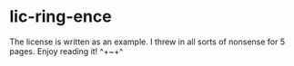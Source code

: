 # lic-ring-ence
The license is written as an example. I threw in all sorts of nonsense for 5 pages. Enjoy reading it! ^+~+^
